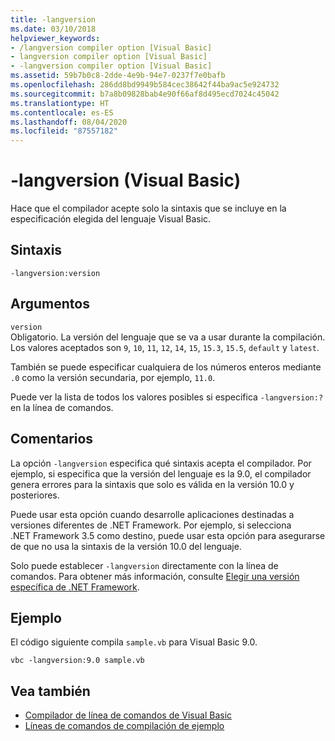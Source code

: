 ```yaml
---
title: -langversion
ms.date: 03/10/2018
helpviewer_keywords:
- /langversion compiler option [Visual Basic]
- langversion compiler option [Visual Basic]
- -langversion compiler option [Visual Basic]
ms.assetid: 59b7b0c8-2dde-4e9b-94e7-0237f7e0bafb
ms.openlocfilehash: 286dd8bd9949b584cec38642f44ba9ac5e924732
ms.sourcegitcommit: b7a8b09828bab4e90f66af8d495ecd7024c45042
ms.translationtype: HT
ms.contentlocale: es-ES
ms.lasthandoff: 08/04/2020
ms.locfileid: "87557182"
---
```

# <a name="-langversion-visual-basic"></a>-langversion (Visual Basic)
Hace que el compilador acepte solo la sintaxis que se incluye en la especificación elegida del lenguaje Visual Basic.  
  
## <a name="syntax"></a>Sintaxis  
  
```console  
-langversion:version  
```  
  
## <a name="arguments"></a>Argumentos  
 `version`  
 Obligatorio. La versión del lenguaje que se va a usar durante la compilación. Los valores aceptados son `9`, `10`, `11`, `12`, `14`, `15`, `15.3`, `15.5`, `default` y `latest`.

 También se puede especificar cualquiera de los números enteros mediante `.0` como la versión secundaria, por ejemplo, `11.0`.

 Puede ver la lista de todos los valores posibles si especifica `-langversion:?` en la línea de comandos.  
  
## <a name="remarks"></a>Comentarios  
 La opción `-langversion` especifica qué sintaxis acepta el compilador. Por ejemplo, si especifica que la versión del lenguaje es la 9.0, el compilador genera errores para la sintaxis que solo es válida en la versión 10.0 y posteriores.  
  
 Puede usar esta opción cuando desarrolle aplicaciones destinadas a versiones diferentes de .NET Framework. Por ejemplo, si selecciona .NET Framework 3.5 como destino, puede usar esta opción para asegurarse de que no usa la sintaxis de la versión 10.0 del lenguaje.  
  
 Solo puede establecer `-langversion` directamente con la línea de comandos. Para obtener más información, consulte [Elegir una versión específica de .NET Framework](/visualstudio/ide/visual-studio-multi-targeting-overview).  
  
## <a name="example"></a>Ejemplo  
 El código siguiente compila `sample.vb` para Visual Basic 9.0.  
  
```console  
vbc -langversion:9.0 sample.vb  
```  
  
## <a name="see-also"></a>Vea también

- [Compilador de línea de comandos de Visual Basic](index.md)
- [Líneas de comandos de compilación de ejemplo](sample-compilation-command-lines.md)
